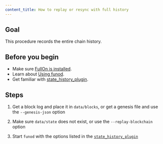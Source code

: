 ```yaml
---
content_title: How to replay or resync with full history
---
```


## Goal

This procedure records the entire chain history.

## Before you begin

* Make sure [FullOn is installed](../../../00_install/index.md).
* Learn about [Using funod](../../02_usage/index.md).
* Get familiar with [state_history_plugin](../../03_plugins/state_history_plugin/index.md).

## Steps

1. Get a block log and place it in `data/blocks`, or get a genesis file and use the `--genesis-json` option

2. Make sure `data/state` does not exist, or use the `--replay-blockchain` option

3. Start `funod` with the options listed in the [`state_history_plugin`](index.md)
